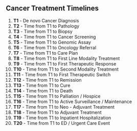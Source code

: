 ## Cancer Treatment Timelines 
 1. **T1** - De novo Cancer Diagnosis 
  2. **T2** - Time from T1 to Pathology 
  3. **T3** - Time from T1 to Biopsy 
  4. **T4** - Time from T1 to Cancer Screening 
  5. **T5** - Time from T1 to Genomic Assay 
  6. **T6** - Time from T1 to Oncology Referral 
  7. **T7** - Time from T1 to Care Plan 
  8. **T8** - Time from T1 to First Line Modality Treatment 
  9. **T9** - Time from T1 to First Therapeutic Response 
  10. **T10** - Time from T1 to Second Modality Treatment 
  11. **T11** - Time from T1 to First Therapeutic Switch 
  12. **T12** - Time from T1 to Remission 
  13. **T13** - Time from T1 to Cure 
  14. **T14** - Time from T1 to Death 
  15. **T15** - Time from T1 to Palliation / Hospice 
  16. **T16** - Time from T1 to Active Surveillance / Maintenance 
  17. **T17** - Time from T1 to Neo - Adjuvant Treatment 
  18. **T18** - Time from T1 to Adjuvant Treatment 
  19. **T19** - Time from T1 to Inpatient Hospitalization 
  20. **T20** - Time from T1 to ED / Urgent Care Event 
 